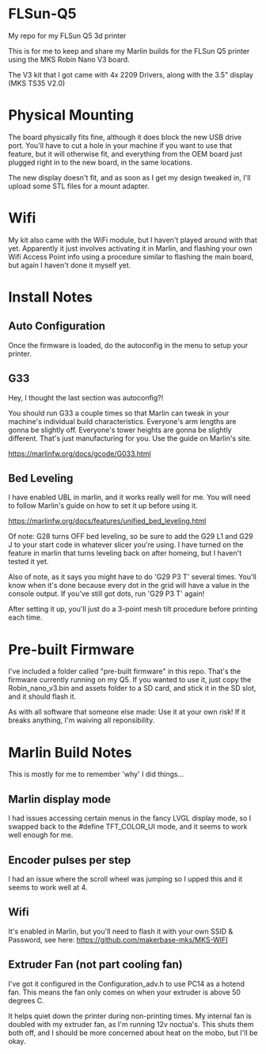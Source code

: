 # FLSun-Q5
My repo for my FLSun Q5 3d printer

This is for me to keep and share my Marlin builds for the FLSun Q5 printer using the MKS Robin Nano V3 board.

The V3 kit that I got came with 4x 2209 Drivers, along with the 3.5" display (MKS TS35 V2.0)

# Physical Mounting
The board physically fits fine, although it does block the new USB drive port. You'll have to cut a hole in your machine if you want to use that feature, but it will otherwise fit, and everything from the OEM board just plugged right in to the new board, in the same locations.

The new display doesn't fit, and as soon as I get my design tweaked in, I'll upload some STL files for a mount adapter.

# Wifi
My kit also came with the WiFi module, but I haven't played around with that yet. Apparently it just involves activating it in Marlin, and flashing your own Wifi Access Point info using a procedure similar to flashing the main board, but again I haven't done it myself yet.

# Install Notes

## Auto Configuration

Once the firmware is loaded, do the autoconfig in the menu to setup your printer.

## G33

Hey, I thought the last section was autoconfig?!

You should run G33 a couple times so that Marlin can tweak in your machine's individual build characteristics. Everyone's arm lengths are gonna be slightly off. Everyone's tower heights are gonna be slightly different. That's just manufacturing for you. Use the guide on Marlin's site.

https://marlinfw.org/docs/gcode/G033.html

## Bed Leveling

I have enabled UBL in marlin, and it works really well for me. You will need to follow Marlin's guide on how to set it up before using it. 

https://marlinfw.org/docs/features/unified_bed_leveling.html

Of note: G28 turns OFF bed leveling, so be sure to add the G29 L1 and G29 J to your start code in whatever slicer you're using. I have turned on the feature in marlin that turns leveling back on after homeing, but I haven't tested it yet.

Also of note, as it says you might have to do 'G29 P3 T' several times. You'll know when it's done because every dot in the grid will have a value in the console output. If you've still got dots, run 'G29 P3 T' again!

After setting it up, you'll just do a 3-point mesh tilt procedure before printing each time.

# Pre-built Firmware

I've included a folder called "pre-built firmware" in this repo. That's the firmware currently running on my Q5. If you wanted to use it, just copy the Robin_nano_v3.bin and assets folder to a SD card, and stick it in the SD slot, and it should flash it.

As with all software that someone else made: Use it at your own risk! If it breaks anything, I'm waiving all reponsibility. 

# Marlin Build Notes

This is mostly for me to remember 'why' I did things...

## Marlin display mode

I had issues accessing certain menus in the fancy LVGL display mode, so I swapped back to the #define TFT_COLOR_UI mode, and it seems to work well enough for me.

## Encoder pulses per step

I had an issue where the scroll wheel was jumping so I upped this and it seems to work well at 4. 

## Wifi

It's enabled in Marlin, but you'll need to flash it with your own SSID & Password, see here:
https://github.com/makerbase-mks/MKS-WIFI

## Extruder Fan (not part cooling fan)

I've got it configured in the Configuration_adv.h to use PC14 as a hotend fan. This means the fan only comes on when your extruder is above 50 degrees C. 

It helps quiet down the printer during non-printing times. My internal fan is doubled with my extruder fan, as I'm running 12v noctua's. This shuts them both off, and I should be more concerned about heat on the mobo, but I'll be okay.


